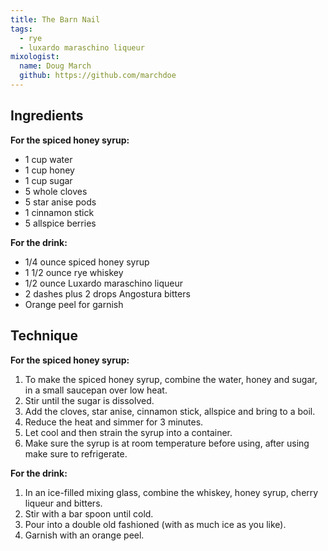 ```yaml
---
title: The Barn Nail
tags:
  - rye
  - luxardo maraschino liqueur
mixologist:
  name: Doug March
  github: https://github.com/marchdoe
---
```




Ingredients
-----------

**For the spiced honey syrup:**

* 1 cup water
* 1 cup honey
* 1 cup sugar
* 5 whole cloves
* 5 star anise pods
* 1 cinnamon stick
* 5 allspice berries

**For the drink:**

* 1/4 ounce spiced honey syrup
* 1 1/2 ounce rye whiskey
* 1/2 ounce Luxardo maraschino liqueur
* 2 dashes plus 2 drops Angostura bitters
* Orange peel for garnish

Technique
-----------

**For the spiced honey syrup:**

1. To make the spiced honey syrup, combine the water, honey and sugar, in a small saucepan over low heat. 
2. Stir until the sugar is dissolved. 
3. Add the cloves, star anise, cinnamon stick, allspice and bring to a boil. 
4. Reduce the heat and simmer for 3 minutes. 
5. Let cool and then strain the syrup into a container. 
6. Make sure the syrup is at room temperature before using, after using make sure to refrigerate.

**For the drink:**

1. In an ice-filled mixing glass, combine the whiskey, honey syrup, cherry liqueur and bitters. 
2. Stir with a bar spoon until cold. 
3. Pour into a double old fashioned (with as much ice as you like). 
4. Garnish with an orange peel.
